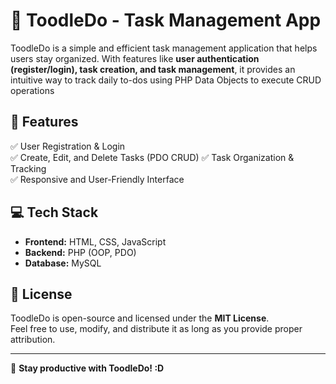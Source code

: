 # 📝 ToodleDo - Task Management App

ToodleDo is a simple and efficient task management application that helps users stay organized. With features like **user authentication (register/login), task creation, and task management**, it provides an intuitive way to track daily to-dos using PHP Data Objects to execute CRUD operations

## 🔹 Features
✅ User Registration & Login  
✅ Create, Edit, and Delete Tasks (PDO CRUD)
✅ Task Organization & Tracking  
✅ Responsive and User-Friendly Interface  

## 💻 Tech Stack

- **Frontend:** HTML, CSS, JavaScript  
- **Backend:** PHP (OOP, PDO)  
- **Database:** MySQL  

## 📜 License  

ToodleDo is open-source and licensed under the **MIT License**.  
Feel free to use, modify, and distribute it as long as you provide proper attribution.  

---

🚀 **Stay productive with ToodleDo! :D**  